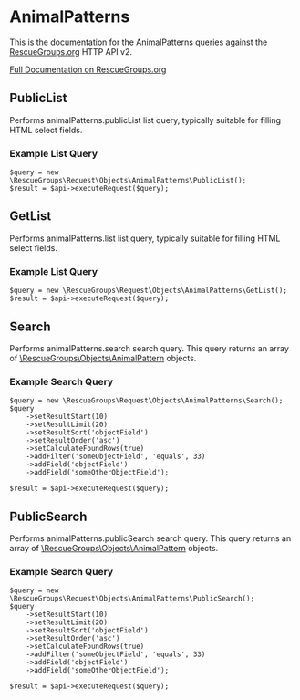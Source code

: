 # AnimalPatterns

This is the documentation for the AnimalPatterns queries against the [RescueGroups.org](https://www.rescuegroups.org/) HTTP API v2.

[Full Documentation on RescueGroups.org](https://userguide.rescuegroups.org/display/APIDG/Object+definitions#Objectdefinitions-animalPatterns)

## PublicList


Performs animalPatterns.publicList list query, typically suitable for filling HTML select fields.

### Example List Query

    $query = new \RescueGroups\Request\Objects\AnimalPatterns\PublicList();
    $result = $api->executeRequest($query);





## GetList


Performs animalPatterns.list list query, typically suitable for filling HTML select fields.

### Example List Query

    $query = new \RescueGroups\Request\Objects\AnimalPatterns\GetList();
    $result = $api->executeRequest($query);





## Search

Performs animalPatterns.search search query. This query returns an array of [\RescueGroups\Objects\AnimalPattern](../../src/Objects/AnimalPattern.php) objects.

### Example Search Query

    $query = new \RescueGroups\Request\Objects\AnimalPatterns\Search();
    $query
        ->setResultStart(10)
        ->setResultLimit(20)
        ->setResultSort('objectField')
        ->setResultOrder('asc')
        ->setCalculateFoundRows(true)
        ->addFilter('someObjectField', 'equals', 33)
        ->addField('objectField')
        ->addField('someOtherObjectField');

    $result = $api->executeRequest($query);






## PublicSearch

Performs animalPatterns.publicSearch search query. This query returns an array of [\RescueGroups\Objects\AnimalPattern](../../src/Objects/AnimalPattern.php) objects.

### Example Search Query

    $query = new \RescueGroups\Request\Objects\AnimalPatterns\PublicSearch();
    $query
        ->setResultStart(10)
        ->setResultLimit(20)
        ->setResultSort('objectField')
        ->setResultOrder('asc')
        ->setCalculateFoundRows(true)
        ->addFilter('someObjectField', 'equals', 33)
        ->addField('objectField')
        ->addField('someOtherObjectField');

    $result = $api->executeRequest($query);






